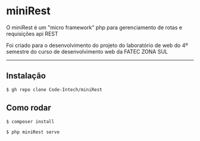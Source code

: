 # miniRest

O miniRest é um "micro framework" php para gerenciamento de rotas e requisições api REST

Foi criado para o desenvolvimento do projeto do laboratório de web do 4º semestre do curso de desenvolvimento web da FATEC ZONA SUL

---
## Instalação
```shell
$ gh repo clone Code-Intech/miniRest
```

## Como rodar

```shell
$ composer install

$ php miniRest serve
```
